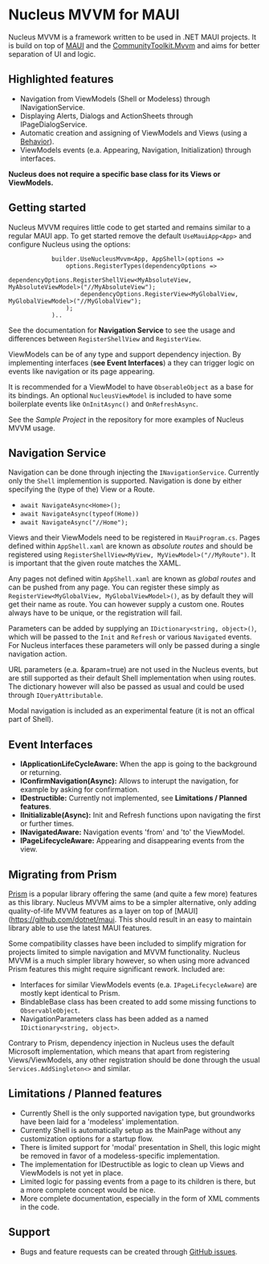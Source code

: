 # Nucleus MVVM for MAUI

Nucleus MVVM is a framework written to be used in .NET MAUI projects. It is build on top of [MAUI](https://github.com/dotnet/maui) and the [CommunityToolkit.Mvvm](https://learn.microsoft.com/nl-nl/dotnet/communitytoolkit/mvvm/) and aims for better separation of UI and logic.

## Highlighted features

- Navigation from ViewModels (Shell or Modeless) through INavigationService.
- Displaying Alerts, Dialogs and ActionSheets through IPageDialogService.
- Automatic creation and assigning of ViewModels and Views (using a [Behavior](https://learn.microsoft.com/en-us/dotnet/maui/fundamentals/behaviors)).
- ViewModels events (e.a. Appearing, Navigation, Initialization) through interfaces.

**Nucleus does not require a specific base class for its Views or ViewModels.**

## Getting started

Nucleus MVVM requires little code to get started and remains similar to a regular MAUI app. To get started remove the default `UseMauiApp<App>` and configure Nucleus using the options:

                builder.UseNucleusMvvm<App, AppShell>(options =>
                    options.RegisterTypes(dependencyOptions => 
                        dependencyOptions.RegisterShellView<MyAbsoluteView, MyAbsoluteViewModel>("//MyAbsoluteView");
                        dependencyOptions.RegisterView<MyGlobalView, MyGlobalViewModel>("//MyGlobalView");
                    );
                )..

See the documentation for **Navigation Service** to see the usage and differences between `RegisterShellView` and `RegisterView`.

ViewModels can be of any type and support dependency injection. By implementing interfaces (**see Event Interfaces**) a they can trigger logic on events like navigation or its page appearing.

It is recommended for a ViewModel to have `ObserableObject` as a base for its bindings. An optional `NucleusViewModel` is included to have some boilerplate events like `OnInitAsync()` and `OnRefreshAsync`.

See the *Sample Project* in the repository for more examples of Nucleus MVVM usage.

## Navigation Service

Navigation can be done through injecting the `INavigationService`. Currently only the `Shell` implemention is supported. Navigation is done by either specifying the (type of the) View or a Route.

- `await NavigateAsync<Home>();`
- `await NavigateAsync(typeof(Home))`
- `await NavigateAsync("//Home");`

Views and their ViewModels need to be registered in `MauiProgram.cs`. Pages defined within `AppShell.xaml` are known as *absolute routes* and should be registered using `RegisterShellView<MyView, MyViewModel>("//MyRoute")`. It is important that the given route matches the XAML. 

Any pages not defined witin `AppShell.xaml` are known as *global routes* and can be pushed from any page. You can register these simply as `RegisterView<MyGlobalView, MyGlobalViewModel>()`, as by default they will get their name as route. You can however supply a custom one. Routes always have to be unique, or the registration will fail.

Parameters can be added by supplying an `IDictionary<string, object>()`, which will be passed to the `Init` and `Refresh` or various `Navigated` events. For Nucleus interfaces these parameters will only be passed during a single navigation action.

URL parameters (e.a. &param=true) are not used in the Nucleus events, but are still supported as their default Shell implementation when using routes. The dictionary however will also be passed as usual and could be used through `IQueryAttributable`.

Modal navigation is included as an experimental feature (it is not an offical part of Shell).

## Event Interfaces

- **IApplicationLifeCycleAware:** When the app is going to the background or returning.
- **IConfirmNavigation(Async):** Allows to interupt the navigation, for example by asking for confirmation.
- **IDestructible:** Currently not implemented, see **Limitations / Planned features**.
- **IInitializable(Async):** Init and Refresh functions upon navigating the first or further times.
- **INavigatedAware:** Navigation events 'from' and 'to' the ViewModel.
- **IPageLifecycleAware:** Appearing and disappearing events from the view.

## Migrating from Prism

[Prism](https://prismlibrary.com/docs/maui/index.html) is a popular library offering the same (and quite a few more) features as this library. Nucleus MVVM aims to be a simpler alternative, only adding quality-of-life MVVM features as a layer on top of [MAUI](https://github.com/dotnet/maui. This should result in an easy to maintain library able to use the latest MAUI features.

Some compatibility classes have been included to simplify migration for projects limited to simple navigation and MVVM functionality. Nucleus MVVM is a much simpler library however, so when using more advanced Prism features this might require significant rework. Included are:

- Interfaces for similar ViewModels events (e.a. `IPageLifecycleAware`) are mostly kept identical to Prism.
- BindableBase class has been created to add some missing functions to `ObservableObject`.
- NavigationParameters class has been added as a named `IDictionary<string, object>`.

Contrary to Prism, dependency injection in Nucleus uses the default Microsoft implementation, which means that apart from registering Views/ViewModels, any other registration should be done through the usual `Services.AddSingleton<>` and similar.

## Limitations / Planned features

- Currently Shell is the only supported navigation type, but groundworks have been laid for a 'modeless' implementation.
- Currently Shell is automatically setup as the MainPage without any customization options for a startup flow.
- There is limited support for 'modal' presentation in Shell, this logic might be removed in favor of a modeless-specific implementation.
- The implementation for IDestructible as logic to clean up Views and ViewModels is not yet in place.
- Limited logic for passing events from a page to its children is there, but a more complete concept would be nice.
- More complete documentation, especially in the form of XML comments in the code.

## Support

- Bugs and feature requests can be created through [GitHub issues](https://github.com/EGoverde/Mvvm.Nucleus.Maui/issues/new).